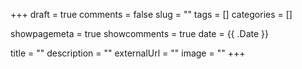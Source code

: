 +++
draft = true
comments = false
slug = ""
tags = []
categories = []

showpagemeta = true
showcomments = true
date = {{ .Date }}

title = ""
description = ""
externalUrl = ""
image = ""
+++
